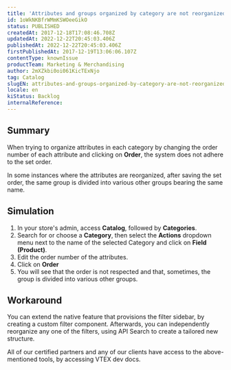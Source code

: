 ```yaml
---
title: 'Attributes and groups organized by category are not reorganized in the store'
id: 1oWkNKBfrWMmKSWOeeGikO
status: PUBLISHED
createdAt: 2017-12-18T17:08:46.708Z
updatedAt: 2022-12-22T20:45:03.406Z
publishedAt: 2022-12-22T20:45:03.406Z
firstPublishedAt: 2017-12-19T13:06:06.107Z
contentType: knownIssue
productTeam: Marketing & Merchandising
author: 2mXZkbi0oi061KicTExNjo
tag: Catalog
slugEN: attributes-and-groups-organized-by-category-are-not-reorganized-in-the-store
locale: en
kiStatus: Backlog
internalReference: 
---
```


## Summary

When trying to organize attributes in each category by changing the order number of each attribute and clicking on __Order__, the system does not adhere to the set order.

In some instances where the attributes are reorganized, after saving the set order, the same group is divided into various other groups bearing the same name.

## Simulation

1. In your store's admin, access __Catalog__, followed by __Categories__.
2. Search for or choose a __Category__, then select the __Actions__ dropdown menu next to the name of the selected Category and click on __Field (Product)__.
3. Edit the order number of the attributes.
4. Click on __Order__
5. You will see that the order is not respected and that, sometimes, the group is divided into various other groups.

## Workaround

You can extend the native feature that provisions the filter sidebar, by creating a custom filter component. Afterwards, you can independently reorganize any one of the filters, using API Search to create a tailored new structure.

All of our certified partners and any of our clients have access to the above-mentioned tools, by accessing VTEX dev docs.

